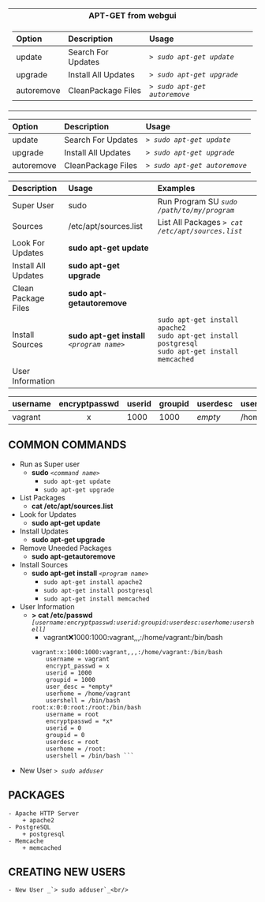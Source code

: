 <table>
	<tbody>
		<tr>
			<th> <b>APT-GET</b> from webgui</th>
		</tr>
		<tr>
			<td>
				<table id="innertable">
					<thead>
						<tr>
							<th align="left">Option</th>
							<th align="left">Description</th>
							<th align="left">Usage</th>
						</tr>
					</thead>
					<tbody>
						<tr>
							<td align="left">update</td>
							<td align="left">Search For Updates</td>
							<td align="left"><em><code>&gt; sudo apt-get update</code></em></td>
						</tr>
						<tr>
							<td align="left">upgrade</td>
							<td align="left">Install All Updates</td>
							<td align="left"><em><code>&gt; sudo apt-get upgrade</code></em></td>
						</tr>
						<tr>
							<td align="left">autoremove</td>
							<td align="left">CleanPackage Files</td>
							<td align="left"><em><code>&gt; sudo apt-get autoremove</code></em></td>
						</tr>
					</tbody>
				</table>
			</td>
		</tr>
	</tbody>
</table>

| Option       |     Description      | Usage                           |
| :----------- | :------------------- | :------------------------------ |
| update       |  Search For Updates  | _`> sudo apt-get update`_       |
| upgrade      | Install All Updates  | _`> sudo apt-get upgrade`_      |
| autoremove   |  CleanPackage Files  | _`> sudo apt-get autoremove`_   |

| Description         | Usage                                       | Examples                                                                                                    |
|:--------------------|:--------------------------------------------|:------------------------------------------------------------------------------------------------------------|
| Super User          | sudo                                        | Run Program SU _`sudo /path/to/my/program`_                                                                 |
| Sources             | /etc/apt/sources.list                       | List All Packages _`> cat /etc/apt/sources.list`_                                                           |
| Look For Updates    | __sudo apt-get update__                     |                                                                                                             |
| Install All Updates | __sudo apt-get upgrade__                    |                                                                                                             |
| Clean Package Files | __sudo apt-getautoremove__                  |                                                                                                             |
| Install Sources     | __sudo apt-get install__ _`<program name>`_ | `sudo apt-get install apache2`<br/>`sudo apt-get install postgresql` <br/> `sudo apt-get install memcached` |
| User Information    |                                             |                                                                                                             |

| username | encryptpasswd | userid | groupid | userdesc | userhome      | usershell |
|:---------|:-------------:|:-------|:--------|:---------|:--------------|:----------|
| vagrant  |       x       | 1000   | 1000    | *empty*  | /home/vagrant | /bin/bash |
		
## COMMON COMMANDS
* Run as Super user
	- __sudo__ _`<command name>`_
		+ `sudo apt-get update`
		+ `sudo apt-get upgrade`
* List Packages
	- __cat /etc/apt/sources.list__
* Look for Updates
	- __sudo apt-get update__
* Install Updates
	- __sudo apt-get upgrade__
* Remove Uneeded Packages
	- __sudo apt-getautoremove__
* Install Sources
	- __sudo apt-get install__ _`<program name>`_
		+ `sudo apt-get install apache2`
		+ `sudo apt-get install postgresql`
		+ `sudo apt-get install memcached`
* User Information 
	- __> cat /etc/passwd__ _`[username:encryptpasswd:userid:groupid:userdesc:userhome:usershell]`_
		+ vagrant:x:1000:1000:vagrant,,,:/home/vagrant:/bin/bash <br/>				
		```
		vagrant:x:1000:1000:vagrant,,,:/home/vagrant:/bin/bash		
			username = vagrant
			encrypt_passwd = x
			userid = 1000
			groupid = 1000
			user_desc = *empty*
			userhome = /home/vagrant
			usershell = /bin/bash
		root:x:0:0:root:/root:/bin/bash
			username = root
			encryptpasswd = *x*
			userid = 0
			groupid = 0
			userdesc = root
			userhome = /root:
			usershell = /bin/bash ```
* New User _`> sudo adduser`_<br/>

## PACKAGES
	- Apache HTTP Server
		+ apache2
	- PostgreSQL
		+ postgresql
	- Memcache
		+ memcached
## CREATING NEW USERS
	- New User _`> sudo adduser`_<br/>
